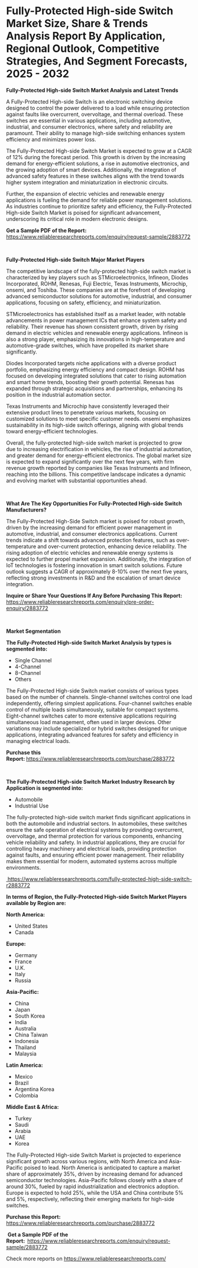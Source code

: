 <p><h1>Fully-Protected High-side Switch Market Size, Share & Trends Analysis Report By Application, Regional Outlook, Competitive Strategies, And Segment Forecasts, 2025 - 2032</h1></p><p><strong>Fully-Protected High-side Switch Market Analysis and Latest Trends</strong></p>
<p><p>A Fully-Protected High-side Switch is an electronic switching device designed to control the power delivered to a load while ensuring protection against faults like overcurrent, overvoltage, and thermal overload. These switches are essential in various applications, including automotive, industrial, and consumer electronics, where safety and reliability are paramount. Their ability to manage high-side switching enhances system efficiency and minimizes power loss.</p><p>The Fully-Protected High-side Switch Market is expected to grow at a CAGR of 12% during the forecast period. This growth is driven by the increasing demand for energy-efficient solutions, a rise in automotive electronics, and the growing adoption of smart devices. Additionally, the integration of advanced safety features in these switches aligns with the trend towards higher system integration and miniaturization in electronic circuits. </p><p>Further, the expansion of electric vehicles and renewable energy applications is fueling the demand for reliable power management solutions. As industries continue to prioritize safety and efficiency, the Fully-Protected High-side Switch Market is poised for significant advancement, underscoring its critical role in modern electronic designs.</p></p>
<p><strong>Get a Sample PDF of the Report:&nbsp;</strong> <a href="https://www.reliableresearchreports.com/enquiry/request-sample/2883772?utm_campaign=3020&utm_medium=2&utm_source=Github&utm_content=ia&utm_term=13032025&utm_id=fully-protected-high-side-switch">https://www.reliableresearchreports.com/enquiry/request-sample/2883772</a></p>
<p>&nbsp;</p>
<p><strong>Fully-Protected High-side Switch Major Market Players</strong></p>
<p><p>The competitive landscape of the fully-protected high-side switch market is characterized by key players such as STMicroelectronics, Infineon, Diodes Incorporated, ROHM, Renesas, Fuji Electric, Texas Instruments, Microchip, onsemi, and Toshiba. These companies are at the forefront of developing advanced semiconductor solutions for automotive, industrial, and consumer applications, focusing on safety, efficiency, and miniaturization.</p><p>STMicroelectronics has established itself as a market leader, with notable advancements in power management ICs that enhance system safety and reliability. Their revenue has shown consistent growth, driven by rising demand in electric vehicles and renewable energy applications. Infineon is also a strong player, emphasizing its innovations in high-temperature and automotive-grade switches, which have propelled its market share significantly.</p><p>Diodes Incorporated targets niche applications with a diverse product portfolio, emphasizing energy efficiency and compact design. ROHM has focused on developing integrated solutions that cater to rising automation and smart home trends, boosting their growth potential. Renesas has expanded through strategic acquisitions and partnerships, enhancing its position in the industrial automation sector.</p><p>Texas Instruments and Microchip have consistently leveraged their extensive product lines to penetrate various markets, focusing on customized solutions to meet specific customer needs. onsemi emphasizes sustainability in its high-side switch offerings, aligning with global trends toward energy-efficient technologies.</p><p>Overall, the fully-protected high-side switch market is projected to grow due to increasing electrification in vehicles, the rise of industrial automation, and greater demand for energy-efficient electronics. The global market size is expected to expand significantly over the next few years, with firm revenue growth reported by companies like Texas Instruments and Infineon, reaching into the billions. This competitive landscape indicates a dynamic and evolving market with substantial opportunities ahead.</p></p>
<p>&nbsp;</p>
<p><strong>What Are The Key Opportunities For Fully-Protected High-side Switch Manufacturers?</strong></p>
<p><p>The Fully-Protected High-Side Switch market is poised for robust growth, driven by the increasing demand for efficient power management in automotive, industrial, and consumer electronics applications. Current trends indicate a shift towards advanced protection features, such as over-temperature and over-current protection, enhancing device reliability. The rising adoption of electric vehicles and renewable energy systems is expected to further propel market expansion. Additionally, the integration of IoT technologies is fostering innovation in smart switch solutions. Future outlook suggests a CAGR of approximately 8-10% over the next five years, reflecting strong investments in R&D and the escalation of smart device integration.</p></p>
<p><strong>Inquire or Share Your Questions If Any Before Purchasing This Report:</strong> <a href="https://www.reliableresearchreports.com/enquiry/pre-order-enquiry/2883772?utm_campaign=3020&utm_medium=2&utm_source=Github&utm_content=ia&utm_term=13032025&utm_id=fully-protected-high-side-switch">https://www.reliableresearchreports.com/enquiry/pre-order-enquiry/2883772</a></p>
<p>&nbsp;</p>
<p><strong>Market Segmentation</strong></p>
<p><strong>The Fully-Protected High-side Switch Market Analysis by types is segmented into:</strong></p>
<p><ul><li>Single Channel</li><li>4-Channel</li><li>8-Channel</li><li>Others</li></ul></p>
<p><p>The Fully-Protected High-side Switch market consists of various types based on the number of channels. Single-channel switches control one load independently, offering simplest applications. Four-channel switches enable control of multiple loads simultaneously, suitable for compact systems. Eight-channel switches cater to more extensive applications requiring simultaneous load management, often used in larger devices. Other variations may include specialized or hybrid switches designed for unique applications, integrating advanced features for safety and efficiency in managing electrical loads.</p></p>
<p><strong>Purchase this Report:&nbsp;</strong><a href="https://www.reliableresearchreports.com/purchase/2883772?utm_campaign=3020&utm_medium=2&utm_source=Github&utm_content=ia&utm_term=13032025&utm_id=fully-protected-high-side-switch">https://www.reliableresearchreports.com/purchase/2883772</a></p>
<p>&nbsp;</p>
<p><strong>The Fully-Protected High-side Switch Market Industry Research by Application is segmented into:</strong></p>
<p><ul><li>Automobile</li><li>Industrial Use</li></ul></p>
<p><p>The fully-protected high-side switch market finds significant applications in both the automobile and industrial sectors. In automobiles, these switches ensure the safe operation of electrical systems by providing overcurrent, overvoltage, and thermal protection for various components, enhancing vehicle reliability and safety. In industrial applications, they are crucial for controlling heavy machinery and electrical loads, providing protection against faults, and ensuring efficient power management. Their reliability makes them essential for modern, automated systems across multiple environments.</p></p>
<p><a href="https://www.reliableresearchreports.com/fully-protected-high-side-switch-r2883772?utm_campaign=3020&utm_medium=2&utm_source=Github&utm_content=ia&utm_term=13032025&utm_id=fully-protected-high-side-switch">&nbsp;https://www.reliableresearchreports.com/fully-protected-high-side-switch-r2883772</a></p>
<p><strong>In terms of Region, the Fully-Protected High-side Switch Market Players available by Region are:</strong></p>
<p>
    <p> <strong> North America: </strong>
        <ul>
            <li>United States</li>
            <li>Canada</li>
        </ul>
        </p> 
    <p> <strong> Europe: </strong>
        <ul>
            <li>Germany</li>
            <li>France</li>
            <li>U.K.</li>
            <li>Italy</li>
            <li>Russia</li>
        </ul>
        </p> 
    <p> <strong> Asia-Pacific: </strong>
        <ul>
            <li>China</li>
            <li>Japan</li>
            <li>South Korea</li>
            <li>India</li>
            <li>Australia</li>
            <li>China Taiwan</li>
            <li>Indonesia</li>
            <li>Thailand</li>
            <li>Malaysia</li>
        </ul>
        </p> 
    <p> <strong> Latin America: </strong>
        <ul>
            <li>Mexico</li>
            <li>Brazil</li>
            <li>Argentina Korea</li>
            <li>Colombia</li>
        </ul>
        </p> 
    <p> <strong> Middle East & Africa: </strong>
        <ul>
            <li>Turkey</li>
            <li>Saudi</li>
            <li>Arabia</li>
            <li>UAE</li>
            <li>Korea</li>
        </ul>
    </p>
    </p>
<p><p>The Fully-Protected High-side Switch Market is projected to experience significant growth across various regions, with North America and Asia-Pacific poised to lead. North America is anticipated to capture a market share of approximately 35%, driven by increasing demand for advanced semiconductor technologies. Asia-Pacific follows closely with a share of around 30%, fueled by rapid industrialization and electronics adoption. Europe is expected to hold 25%, while the USA and China contribute 5% and 5%, respectively, reflecting their emerging markets for high-side switches.</p></p>
<p><strong>Purchase this Report: </strong><a href="https://www.reliableresearchreports.com/purchase/2883772?utm_campaign=3020&utm_medium=2&utm_source=Github&utm_content=ia&utm_term=13032025&utm_id=fully-protected-high-side-switch">https://www.reliableresearchreports.com/purchase/2883772</a></p>
<p>&nbsp;<strong>Get a Sample PDF of the Report:&nbsp;&nbsp;</strong><a href="https://www.reliableresearchreports.com/enquiry/request-sample/2883772?utm_campaign=3020&utm_medium=2&utm_source=Github&utm_content=ia&utm_term=13032025&utm_id=fully-protected-high-side-switch">https://www.reliableresearchreports.com/enquiry/request-sample/2883772</a></p>
<p><strong></strong></p>
<p>Check more reports on <a href="https://www.reliableresearchreports.com/?utm_campaign=3020&utm_medium=2&utm_source=Github&utm_content=ia&utm_term=13032025&utm_id=fully-protected-high-side-switch">https://www.reliableresearchreports.com/</a></p>